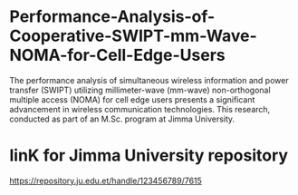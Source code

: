 # Performance-Analysis-of-Cooperative-SWIPT-mm-Wave-NOMA-for-Cell-Edge-Users
The performance analysis of simultaneous wireless information and power transfer (SWIPT) utilizing millimeter-wave (mm-wave) non-orthogonal multiple access (NOMA) for cell edge users presents a significant advancement in wireless communication technologies. This research, conducted as part of an M.Sc. program at Jimma University.

# linK for Jimma University repository 
https://repository.ju.edu.et/handle/123456789/7615

